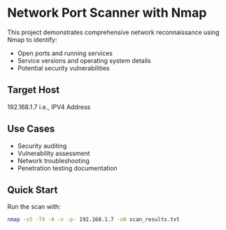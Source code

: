 # Network Port Scanner with Nmap

This project demonstrates comprehensive network reconnaissance using Nmap to identify:
- Open ports and running services
- Service versions and operating system details
- Potential security vulnerabilities

## Target Host
192.168.1.7 i.e., IPV4 Address
## Use Cases
-  Security auditing
-  Vulnerability assessment
-  Network troubleshooting
-  Penetration testing documentation

## Quick Start
Run the scan with:
```bash
nmap -sS -T4 -A -v -p- 192.168.1.7 -oN scan_results.txt
